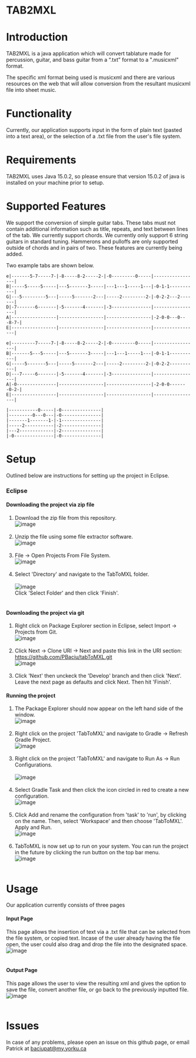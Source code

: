 # TAB2MXL

# Introduction
TAB2MXL is a java application which will convert tablature made for percussion, guitar, and bass guitar from a “.txt” format to a ".musicxml" format.

The specific xml format being used is musicxml and there are various resources on the web that will allow conversion from the resultant musicxml file into sheet music.

# Functionality
Currently, our application supports input in the form of plain text (pasted into a text area), or the selection of a .txt file from the user's file system.

# Requirements
TAB2MXL uses Java 15.0.2, so please ensure that version 15.0.2 of java is installed on your machine prior to setup.

# Supported Features
We support the conversion of simple guitar tabs. These tabs must not contain additional information such as title, repeats, and text between lines of the tab.
We currently support chords.
We currently only support 6 string guitars in standard tuning.
Hammerons and pulloffs are only supported outside of chords and in pairs of two.
These features are currently being added.

Two example tabs are shown below.

```
e|-------5-7-----7-|-8-----8-2-----2-|-0---------0-----|-----------------|
B|-----5-----5-----|---5-------3-----|---1---1-----1---|-0-1-1-----------|
G|---5---------5---|-----5-------2---|-----2---------2-|-0-2-2---2-------|
D|-7-------6-------|-5-------4-------|-3---------------|-----------------|
A|-----------------|-----------------|-----------------|-2-0-0---0---8-7-|
E|-----------------|-----------------|-----------------|-----------------|
 
e|---------7-----7-|-8-----8-2-----2-|-0---------0-----|-----------------|
B|-------5---5-----|---5-------3-----|---1---1-----1---|-0-1-1-----------|
G|-----5-------5---|-----5-------2---|-----2---------2-|-0-2-2-----------|
D|---7-----6-------|-5-------4-------|-3---------------|-----------------|
A|-0---------------|-----------------|-----------------|-2-0-0-------0-2-|
E|-----------------|-----------------|-----------------|-----------------|
```

```
|-----------0-----|-0---------------|
|---------0---0---|-0---------------|
|-------1-------1-|-1---------------|
|-----2-----------|-2---------------|
|---2-------------|-2---------------|
|-0---------------|-0---------------|
```

# Setup
Outlined below are instructions for setting up the project in Eclipse.

  ### Eclipse
  
  #### Downloading the project via zip file
  1. Download the zip file from this repository.<br />
  ![image](https://user-images.githubusercontent.com/77293069/108298248-a4c86280-716a-11eb-8faa-70209c86a642.png)<br /><br />
  2. Unzip the file using some file extractor software.<br />
  ![image](https://user-images.githubusercontent.com/77293069/108298427-f113a280-716a-11eb-9f4f-caa21bf848c2.png)<br /><br />
  3. File -> Open Projects From File System.<br /> 
  ![image](https://user-images.githubusercontent.com/77293069/108298618-4354c380-716b-11eb-84c4-ec6438cbe6fe.png)<br /><br />
  4. Select 'Directory' and navigate to the TabToMXL folder.<br />                      
  ![image](https://user-images.githubusercontent.com/77293069/108298911-bb22ee00-716b-11eb-91c3-a57dc2a175c8.png)<br />
    Click 'Select Folder' and then click 'Finish'.<br /><br />                             
  
  #### Downloading the project via git
  1. Right click on Package Explorer section in Eclipse, select Import -> Projects from Git. <br />
  ![image](https://user-images.githubusercontent.com/77293069/108302384-e27cb980-7171-11eb-8fa3-8c4b1ca74c24.png)<br /><br />
  2. Click Next -> Clone URI -> Next and paste this link in the URI section: https://github.com/PBaciu/tabToMXL.git  <br />
  ![image](https://user-images.githubusercontent.com/77293069/108302639-5dde6b00-7172-11eb-9b4a-5a69fa55e6c3.png)<br /><br />
  3. Click 'Next' then unckeck the 'Develop' branch and then click 'Next'. Leave the next page as defaults and click Next. Then hit 'Finish'. <br />

  #### Running the project
  
  1. The Package Explorer should now appear on the left hand side of the window.<br /> 
  ![image](https://user-images.githubusercontent.com/77293069/108299292-2b317400-716c-11eb-89c3-d4977be688ed.png)<br /><br />
  2. Right click on the project 'TabToMXL' and navigate to Gradle -> Refresh Gradle Project. <br />
  ![image](https://user-images.githubusercontent.com/77293069/108299368-4dc38d00-716c-11eb-871c-232e43ad03ff.png)<br /><br />
  3. Right click on the project 'TabToMXL' and navigate to Run As -> Run Configurations. <br /><br />
  ![image](https://user-images.githubusercontent.com/77293069/108300067-a47d9680-716d-11eb-8ee7-055eb8ed2e9f.png)<br /><br />
  4. Select Gradle Task and then click the icon circled in red to create a new configuration.<br />
  ![image](https://user-images.githubusercontent.com/77293069/108300326-1f46b180-716e-11eb-8925-7008c3550c0e.png)<br /><br />
  5. Click Add and rename the configuration from 'task' to 'run', by clicking on the name. Then, select 'Workspace' and then choose 'TabToMXL'. Apply and Run.<br />
  ![image](https://user-images.githubusercontent.com/77293069/108300509-6fbe0f00-716e-11eb-9127-87d455b108d6.png)<br /><br />
  6. TabToMXL is now set up to run on your system. You can run the project in the future by clicking the run button on the top bar menu.<br />
  ![image](https://user-images.githubusercontent.com/77293069/108300643-b3b11400-716e-11eb-9086-c8810172aa1f.png)<br /><br />

# Usage
Our application currently consists of three pages
  
  #### Input Page
  This page allows the insertion of text via a .txt file that can be selected from the file system, or copied text. Incase of the user already having the file open,   the user could also drag and drop the file into the designated space. <br />
  ![image](https://user-images.githubusercontent.com/77293069/109452295-6ca00a00-7a1d-11eb-93d9-6adddd26c682.png)<br /><br />
  
  #### Output Page
  This page allows the user to view the resulting xml and gives the option to save the file, convert another file, or go back to the previously inputted file.<br />
  ![image](https://user-images.githubusercontent.com/77293069/109452346-8b060580-7a1d-11eb-979a-ed912778f244.png)<br /><br />

# Issues
In case of any problems, please open an issue on this github page, or email Patrick at baciupat@my.yorku.ca

